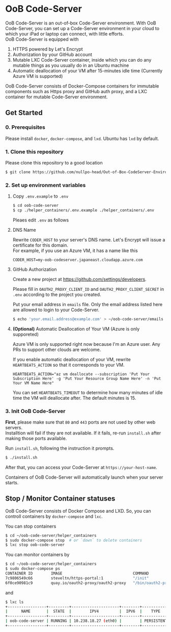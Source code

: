 # OoB Code-Server

OoB Code-Server is an out-of-box Code-Server environment. With OoB Code-Server, you can set up a Code-Server environment in your cloud to which your iPad or laptop can connect, with little efforts.  
OoB Code-Server is equipped with

1. HTTPS powered by Let's Encrypt
2. Authorization by your GitHub account
3. Mutable LXC Code-Server container, inside which you can do any mutable things as you usually do in an Ubuntu machine
4. Automatic deallocation of your VM after 15-minutes idle time (Currently Azure VM is supported)

OoB Code-Server consists of Docker-Compose containers for immutable components such as Https proxy and GitHub auth proxy,
and a LXC container for mutable Code-Server environment.

## Get Started

### 0. Prerequisites

Please install `docker`, `docker-compose`, and `lxd`. Ubuntu has `lxd` by default.

### 1. Clone this repository

Please clone this repository to a good location

```bash
$ git clone https://github.com/nullpo-head/Out-of-Box-CodeServer-Environment.git ~/oob-code-server
```

### 2. Set up environment variables

1. Copy `.env.example` to `.env`

   ```bash
   $ cd oob-code-server
   $ cp ./helper_containers/.env.example ./helper_containers/.env
   ```
   Pleaes edit `.env` as follows

2. DNS Name

   Rewrite `CODER_HOST` to your server's DNS name. Let's Encrypt will issue a certificate for this domain.  
   For example, if you use an Azure VM, it has a name like this
   ```
   CODER_HOST=my-oob-codeserver.japaneast.cloudapp.azure.com
   ```

3. GitHub Authorization
   
   Create a new project at https://github.com/settings/developers.

   Please fill in `OAUTH2_PROXY_CLIENT_ID` and `OAUTH2_PROXY_CLIENT_SECRET` in `.env` according to the project you created.

   Put your email address in `emails` file. Only the email address listed here are allowed to login to your Code-Server.
   ```bash
   $ echo 'your.email.address@example.com' > ~/oob-code-server/emails
   ```

4. **(Optional)** Automatic Deallocation of Your VM (Azure is only supporeted)

   Azure VM is only supported right now because I'm an Azure user. Any PRs to support other clouds are welcome.

   If you enable automatic deallocation of your VM,
   rewrite `HEARTBEATS_ACTION` so that it corresponds to your VM.

   ```
   HEARTBEATS_ACTION="az vm deallocate --subscription 'Put Your Subscription Here' -g 'Put Your Resource Group Name Here' -n 'Put Your VM Name Here"
   ```

   You can set `HEARTBEATS_TIMEOUT` to determine how many minutes of idle time the VM will deallocate after. The default minutes is 15.

### 3. Init OoB Code-Server

**First**, please make sure that `80` and `443` ports are not used by other web servers.  
Installtion will fail if they are not available. If it fails, re-run `install.sh` after making those ports available.

Run `install.sh`, following the instruction it prompts.
```bash
$ ./install.sh
```

After that, you can access your Code-Server at `https://your-host-name`.

Containers of OoB Code-Server will automatically launch when your server starts.  

## Stop / Monitor Container statuses

OoB Code-Server consists of Docker Compose and LXD. So, you can controll containers by `docker-compose` and `lxc`.

You can stop containers
```bash
$ cd ~/oob-code-server/helper_containers
$ sudo docker-compose stop  # or `down` to delete containers
$ lxc stop oob-code-server
```

You can monitor containers by
```bash
$ cd ~/oob-code-server/helper_containers
$ sudo docker-compose ps
CONTAINER ID        IMAGE                               COMMAND               CREATED             STATUS              PORTS                                      NAMES
7c9806549c66        steveltn/https-portal:1             "/init"               2 hours ago         Up 2 hours          0.0.0.0:80->80/tcp, 0.0.0.0:443->443/tcp   helper_containers_https-portal_1
6f0ce90981c9        quay.io/oauth2-proxy/oauth2-proxy   "/bin/oauth2-proxy"   2 hours ago         Up 2 hours                                                     helper_containers_oauth2-proxy_1
```
and 
```bash
$ lxc ls
+-----------------+---------+---------------------+--------+------------+-----------+
|      NAME       |  STATE  |        IPV4         |  IPV6  |    TYPE    | SNAPSHOTS |
+-----------------+---------+---------------------+--------+------------+-----------+
| oob-code-server | RUNNING | 10.238.18.27 (eth0) |        | PERSISTENT | 0         |
+-----------------+---------+---------------------+--------+------------+-----------+
```
